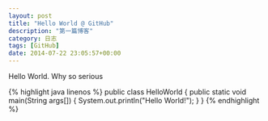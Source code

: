 ```yaml
---
layout: post
title: "Hello World @ GitHub"
description: "第一篇博客"
category: 日志
tags: [GitHub]
date: 2014-07-22 23:05:57+00:00
---
```

Hello World. Why so serious

{% highlight java linenos %}
public class HelloWorld {
    public static void main(String args[]) {
      System.out.println("Hello World!");
    }
}
{% endhighlight %}
